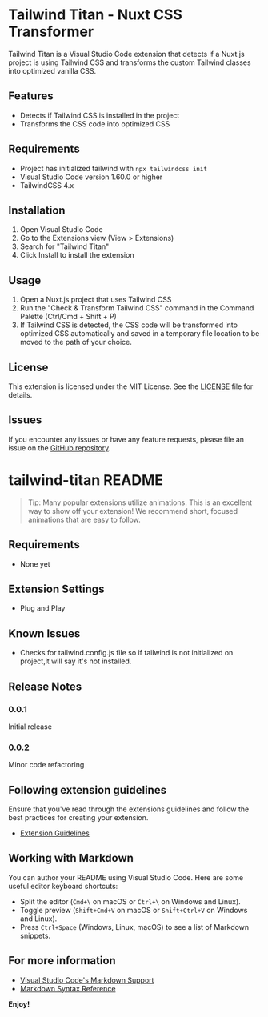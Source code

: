 
# Tailwind Titan - Nuxt CSS Transformer

Tailwind Titan is a Visual Studio Code extension that detects if a Nuxt.js project is using Tailwind CSS and transforms the custom Tailwind classes into optimized vanilla CSS.

## Features

- Detects if Tailwind CSS is installed in the project
- Transforms the CSS code into optimized CSS

## Requirements

- Project has initialized tailwind with `npx tailwindcss init`
- Visual Studio Code version 1.60.0 or higher
- TailwindCSS 4.x

## Installation

1. Open Visual Studio Code
2. Go to the Extensions view (View > Extensions)
3. Search for "Tailwind Titan"
4. Click Install to install the extension

## Usage

1. Open a Nuxt.js project that uses Tailwind CSS
2. Run the "Check & Transform Tailwind CSS" command in the Command Palette (Ctrl/Cmd + Shift + P)
3. If Tailwind CSS is detected, the CSS code will be transformed into optimized CSS automatically and saved in a temporary file location to be moved to the path of your choice.

## License

This extension is licensed under the MIT License. See the [LICENSE](LICENSE) file for details.

## Issues

If you encounter any issues or have any feature requests, please file an issue on the [GitHub repository](https://github.com/vinosamari/vscode-tailwind-titan).
# tailwind-titan README

<!-- 
## Features

Describe specific features of your extension including screenshots of your extension in action. Image paths are relative to this README file.

For example if there is an image subfolder under your extension project workspace:

\!\[feature X\]\(images/feature-x.png\) -->

> Tip: Many popular extensions utilize animations. This is an excellent way to show off your extension! We recommend short, focused animations that are easy to follow.

## Requirements

- None yet

## Extension Settings
- Plug and Play

## Known Issues
- Checks for tailwind.config.js file so if tailwind is not initialized on project,it will say it's not installed.

## Release Notes


### 0.0.1

Initial release 

### 0.0.2

Minor code refactoring


## Following extension guidelines

Ensure that you've read through the extensions guidelines and follow the best practices for creating your extension.

* [Extension Guidelines](https://code.visualstudio.com/api/references/extension-guidelines)

## Working with Markdown

You can author your README using Visual Studio Code. Here are some useful editor keyboard shortcuts:

* Split the editor (`Cmd+\` on macOS or `Ctrl+\` on Windows and Linux).
* Toggle preview (`Shift+Cmd+V` on macOS or `Shift+Ctrl+V` on Windows and Linux).
* Press `Ctrl+Space` (Windows, Linux, macOS) to see a list of Markdown snippets.

## For more information

* [Visual Studio Code's Markdown Support](http://code.visualstudio.com/docs/languages/markdown)
* [Markdown Syntax Reference](https://help.github.com/articles/markdown-basics/)

**Enjoy!**
